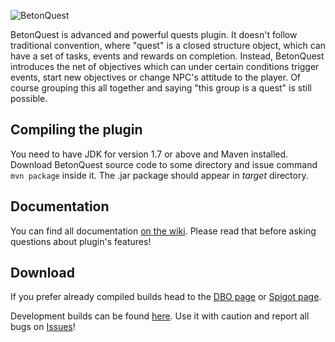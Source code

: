 ![BetonQuest](http://i.imgur.com/Gy9ORlk.png)

BetonQuest is advanced and powerful quests plugin. It doesn't follow traditional
convention, where "quest" is a closed structure object, which can have a set of
tasks, events and rewards on completion. Instead, BetonQuest introduces the net
of objectives which can under certain conditions trigger events, start new
objectives or change NPC's attitude to the player. Of course grouping this all
together and saying "this group is a quest" is still possible.

## Compiling the plugin

You need to have JDK for version 1.7 or above and Maven installed. Download
BetonQuest source code to some directory and issue command `mvn package`
inside it. The .jar package should appear in _target_ directory.

## Documentation

You can find all documentation [on the wiki](https://github.com/Co0sh/BetonQuest/wiki).
Please read that before asking questions about plugin's features!

## Download

If you prefer already compiled builds head to the [DBO page](http://dev.bukkit.org/bukkit-plugins/betonquest/)
or [Spigot page](http://www.spigotmc.org/resources/betonquest.2117/).

Development builds can be found [here](http://betoncraft.pl/downloads).
Use it with caution and report all bugs on [Issues](https://github.com/Co0sh/BetonQuest/issues)!

